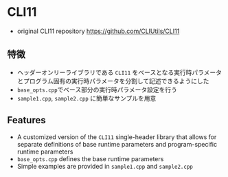 # CLI11

- original CLI11 repository <https://github.com/CLIUtils/CLI11>

## 特徴

- ヘッダーオンリーライブラリである `CLI11` をベースとなる実行時パラメータとプログラム固有の実行時パラメータを分割して記述できるようにした
- `base_opts.cpp`でベース部分の実行時パラメータ設定を行う
- `sample1.cpp`, `sample2.cpp` に簡単なサンプルを用意

## Features

- A customized version of the `CLI11` single-header library that allows for separate definitions of base runtime parameters and program-specific runtime parameters
- `base_opts.cpp` defines the base runtime parameters
- Simple examples are provided in `sample1.cpp` and `sample2.cpp`
